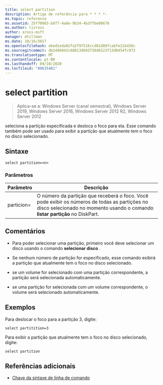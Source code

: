 ```yaml
---
title: select partition
description: Artigo de referência para * * * *-
ms.topic: reference
ms.assetid: 25f70083-b8f7-4a8e-9b34-4b3ffbe06670
ms.author: lizross
author: eross-msft
manager: mtillman
ms.date: 10/16/2017
ms.openlocfilehash: ebed1eda02fa2f97516ccd81d89fcabfe21b430c
ms.sourcegitcommit: db2d46842c68813d043738d6523f13d8454fc972
ms.translationtype: MT
ms.contentlocale: pt-BR
ms.lasthandoff: 09/10/2020
ms.locfileid: "89635481"
---
```

# <a name="select-partition"></a>select partition

> Aplica-se a: Windows Server (canal semestral), Windows Server 2019, Windows Server 2016, Windows Server 2012 R2, Windows Server 2012

seleciona a partição especificada e desloca o foco para ela. Esse comando também pode ser usado para exibir a partição que atualmente tem o foco no disco selecionado.



## <a name="syntax"></a>Sintaxe

```
select partition=<n>
```

### <a name="parameters"></a>Parâmetros

|   Parâmetro    |                                                                                    Descrição                                                                                    |
|----------------|-----------------------------------------------------------------------------------------------------------------------------------------------------------------------------------|
| particion\=<n> | O número da partição que receberá o foco. Você pode exibir os números de todas as partições no disco selecionado no momento usando o comando **listar partição** no DiskPart. |

## <a name="remarks"></a>Comentários

-   Para poder selecionar uma partição, primeiro você deve selecionar um disco usando o comando **selecionar disco** .

-   Se nenhum número de partição for especificado, esse comando exibirá a partição que atualmente tem o foco no disco selecionado.

-   se um volume for selecionado com uma partição correspondente, a partição será selecionada automaticamente.

-   se uma partição for selecionada com um volume correspondente, o volume será selecionado automaticamente.

## <a name="examples"></a>Exemplos
Para deslocar o foco para a partição 3, digite:

```
select partitition=3
```

Para exibir a partição que atualmente tem o foco no disco selecionado, digite:

```
select partition
```

## <a name="additional-references"></a>Referências adicionais
- [Chave da sintaxe de linha de comando](command-line-syntax-key.md)




